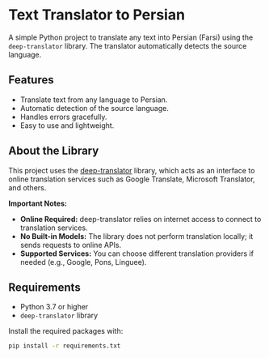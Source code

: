 # Text Translator to Persian

A simple Python project to translate any text into Persian (Farsi) using the `deep-translator` library. The translator automatically detects the source language.

## Features

- Translate text from any language to Persian.
- Automatic detection of the source language.
- Handles errors gracefully.
- Easy to use and lightweight.

## About the Library

This project uses the [deep-translator](https://github.com/nidhaloff/deep-translator) library, which acts as an interface to online translation services such as Google Translate, Microsoft Translator, and others.  

**Important Notes:**
- **Online Required:** deep-translator relies on internet access to connect to translation services.
- **No Built-in Models:** The library does not perform translation locally; it sends requests to online APIs.
- **Supported Services:** You can choose different translation providers if needed (e.g., Google, Pons, Linguee).

## Requirements

- Python 3.7 or higher
- `deep-translator` library

Install the required packages with:

```bash
pip install -r requirements.txt
